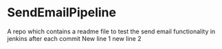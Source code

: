 # SendEmailPipeline
A repo which contains a readme file to test the send email functionality in jenkins after each commit
New line 1
new line 2
